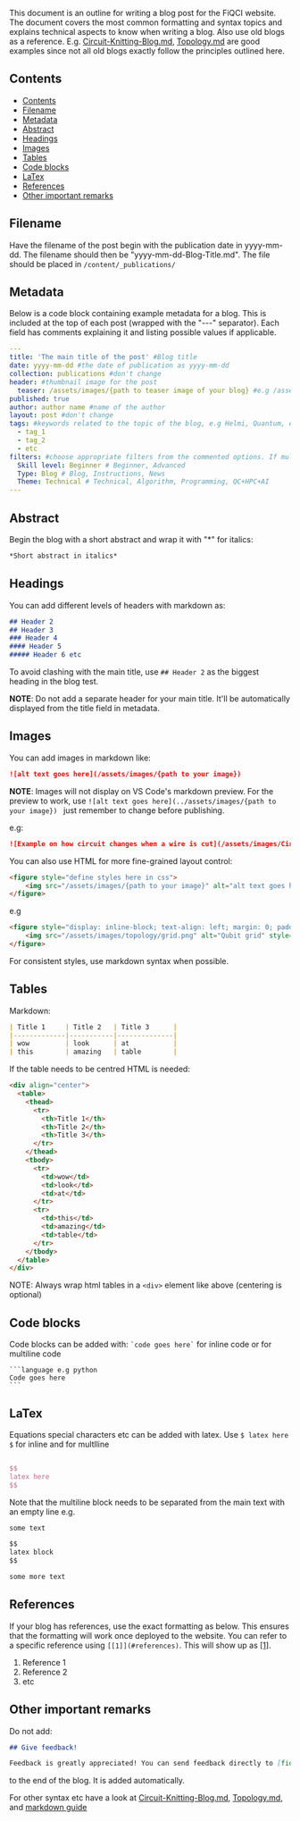 This document is an outline for writing a blog post for the FiQCI website. The document covers the most common
formatting and syntax topics and explains technical aspects to know when writing a blog. Also use old blogs as a reference.
E.g. [Circuit-Knitting-Blog.md](content/_publications/2024-08-27-Circuit-Knitting-Blog.md),
[Topology.md](content/_publications/2024-08-29-Topology.md) are good examples since not all old blogs exactly follow the principles
outlined here.

## Contents

- [Contents](#contents)
- [Filename](#filename)
- [Metadata](#metadata)
- [Abstract](#abstract)
- [Headings](#headings)
- [Images](#images)
- [Tables](#tables)
- [Code blocks](#code-blocks)
- [LaTex](#latex)
- [References](#references)
- [Other important remarks](#other-important-remarks)

## Filename

Have the filename of the post begin with the publication date in yyyy-mm-dd. The filename should then be
"yyyy-mm-dd-Blog-Title.md". The file should be placed in `/content/_publications/`

## Metadata

Below is a code block containing example metadata for a blog. This is included at the top of each post
(wrapped with the "---" separator). Each field has comments explaining it and listing possible values if applicable.

```yml
---
title: 'The main title of the post' #Blog title
date: yyyy-mm-dd #the date of publication as yyyy-mm-dd
collection: publications #don't change
header: #thumbnail image for the post
  teaser: /assets/images/{path to teaser image of your blog} #e.g /assets/images/topology/thumbnail.png
published: true
author: author name #name of the author
layout: post #don't change
tags: #keywords related to the topic of the blog, e.g Helmi, Quantum, etc
  - tag_1
  - tag_2
  - etc
filters: #choose appropriate filters from the commented options. If multiple separate with a comma
  Skill level: Beginner # Beginner, Advanced
  Type: Blog # Blog, Instructions, News
  Theme: Technical # Technical, Algorithm, Programming, QC+HPC+AI
---
```

## Abstract
Begin the blog with a short abstract and wrap it with "*" for italics:
```markdown
*Short abstract in italics*
```

## Headings

You can add different levels of headers with markdown as:
```markdown
## Header 2
## Header 3
### Header 4
#### Header 5
##### Header 6 etc
```

To avoid clashing with the main title, use `## Header 2` as the biggest heading in the blog test.

**NOTE**: Do not add a separate header for your main title. It'll be automatically displayed from the title field in metadata.

## Images

You can add images in markdown like:
```markdown
![alt text goes here](/assets/images/{path to your image}) 
```

**NOTE**: Images will not display on VS Code's markdown preview. For the preview to work, use 
`![alt text goes here](../assets/images/{path to your image}) ` just remember to change before publishing.

e.g: 
```markdown
![Example on how circuit changes when a wire is cut](/assets/images/Circuit-Knitting-Blog/circuit-knitting-general-example.png)
```

You can also use HTML for more fine-grained layout control:
```html
<figure style="define styles here in css">
    <img src="/assets/images/{path to your image}" alt="alt text goes here" style="more css">
</figure>
```


e.g
```html
<figure style="display: inline-block; text-align: left; margin: 0; padding: 0;">
    <img src="/assets/images/topology/grid.png" alt="Qubit grid" style="width: 70%">
</figure>
```

For consistent styles, use markdown syntax when possible.

## Tables

Markdown:
```markdown
| Title 1     | Title 2   | Title 3      |
|-------------|-----------|--------------|
| wow         | look      | at           |
| this        | amazing   | table        |
```

If the table needs to be centred HTML is needed:
```html
<div align="center">
  <table>
    <thead>
      <tr>
        <th>Title 1</th>
        <th>Title 2</th>
        <th>Title 3</th>
      </tr>
    </thead>
    <tbody>
      <tr>
        <td>wow</td>
        <td>look</td>
        <td>at</td>
      </tr>
      <tr>
        <td>this</td>
        <td>amazing</td>
        <td>table</td>
      </tr>
    </tbody>
  </table>
</div>
```

NOTE: Always wrap html tables in a `<div>` element like above (centering is optional)

## Code blocks

Code blocks can be added with: `` `code goes here` `` for inline code or for multiline code
````
```language e.g python
Code goes here
```
````

## LaTex

Equations special characters etc can be added with latex. Use `$ latex here $` for inline and for multlline
```latex

$$ 
latex here 
$$

```

Note that the multiline block needs to be separated from the main text with an empty line e.g.
```markdown
some text

$$
latex block
$$

some more text
```

## References

If your blog has references, use the exact formatting as below. This ensures that the formatting will
work once deployed to the website. You can refer to a specific reference using `[[1]](#references)`.
This will show up as [[1]](#references).

1. Reference 1
2. Reference 2
3. etc

## Other important remarks

Do not add:

```markdown
## Give feedback!

Feedback is greatly appreciated! You can send feedback directly to [fiqci-feedback@postit.csc.fi](mailto:fiqci-feedback@postit.csc.fi).
```

to the end of the blog. It is added automatically.

For other syntax etc have a look at [Circuit-Knitting-Blog.md](content/_publications/2024-08-27-Circuit-Knitting-Blog.md),
[Topology.md](content/_publications/2024-08-29-Topology.md), and [markdown guide](https://www.markdownguide.org/basic-syntax/)
